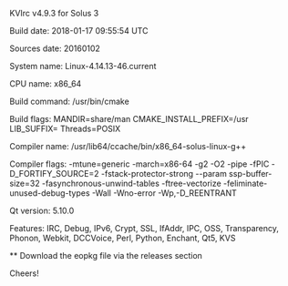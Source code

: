 KVIrc v4.9.3 for Solus 3

Build date: 2018-01-17 09:55:54 UTC

Sources date: 20160102

System name: Linux-4.14.13-46.current

CPU name: x86_64

Build command: /usr/bin/cmake

Build flags: 
   MANDIR=share/man
   CMAKE_INSTALL_PREFIX=/usr
   LIB_SUFFIX=
   Threads=POSIX

Compiler name: /usr/lib64/ccache/bin/x86_64-solus-linux-g++

Compiler flags: -mtune=generic -march=x86-64 -g2 -O2 -pipe -fPIC -D_FORTIFY_SOURCE=2 -fstack-protector-strong --param ssp-buffer-size=32 -fasynchronous-unwind-tables -ftree-vectorize -feliminate-unused-debug-types -Wall -Wno-error -Wp,-D_REENTRANT

Qt version: 5.10.0

Features: IRC, Debug, IPv6, Crypt, SSL, IfAddr, IPC, OSS, Transparency, Phonon, Webkit, DCCVoice, Perl, Python, Enchant, Qt5, KVS



** Download the eopkg file via the releases section

Cheers!
